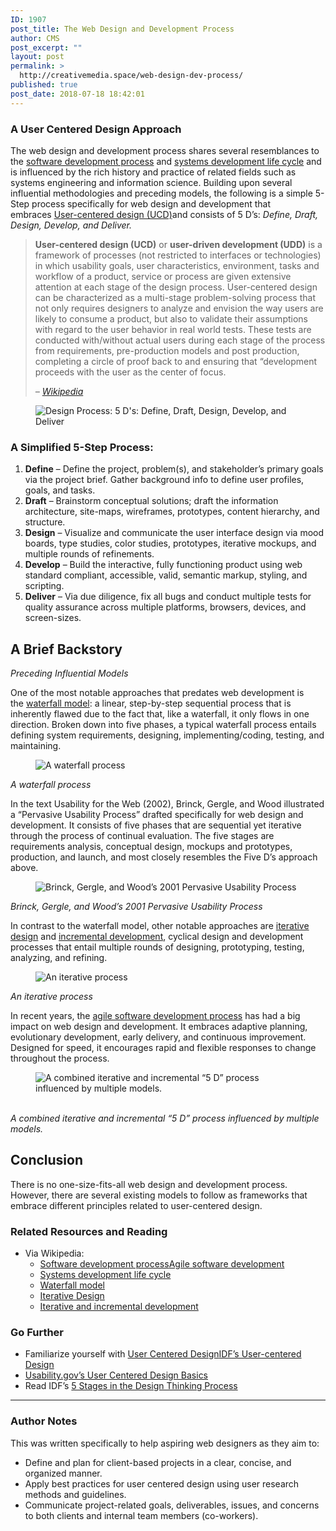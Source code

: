```yaml
---
ID: 1907
post_title: The Web Design and Development Process
author: CMS
post_excerpt: ""
layout: post
permalink: >
  http://creativemedia.space/web-design-dev-process/
published: true
post_date: 2018-07-18 18:42:01
---
```

<!-- wp:heading {"level":3} -->
<h3>A User Centered Design Approach</h3>
<!-- /wp:heading -->

<!-- wp:paragraph -->
<p>The web design and development process shares several resemblances to the&nbsp;<a href="https://en.wikipedia.org/wiki/Software_development_process">software development process</a>&nbsp;and&nbsp;<a href="https://en.wikipedia.org/wiki/Systems_development_life_cycle">systems development life cycle</a>&nbsp;and is influenced by the rich history and practice of related fields such as systems engineering and information science. Building upon several influential methodologies and preceding models, the following is a simple 5-Step process specifically for web design and development that embraces&nbsp;<a href="https://en.wikipedia.org/wiki/User-centered_design">User-centered design (UCD)</a>and consists of 5 D’s:&nbsp;<em>Define, Draft, Design, Develop, and Deliver.</em></p>
<!-- /wp:paragraph -->

<!-- wp:quote -->
<blockquote class="wp-block-quote"><p><strong>User-centered design (UCD)</strong>&nbsp;or&nbsp;<strong>user-driven development (UDD)</strong>&nbsp;is a framework of processes (not restricted to interfaces or technologies) in which usability goals, user characteristics, environment, tasks and workflow of a product, service or process are given extensive attention at each stage of the design process. User-centered design can be characterized as a multi-stage problem-solving process that not only requires designers to analyze and envision the way users are likely to consume a product, but also to validate their assumptions with regard to the user behavior in real world tests. These tests are conducted with/without actual users during each stage of the process from requirements, pre-production models and post production, completing a circle of proof back to and ensuring that “development proceeds with the user as the center of focus.
</p><cite>–&nbsp;<a href="https://en.wikipedia.org/wiki/User-centered_design">Wikipedia</a></cite></blockquote>
<!-- /wp:quote -->

<!-- wp:image {"id":1375,"align":"center"} -->
<div class="wp-block-image"><figure class="aligncenter"><img src="https://www.creativemedia.space/wp-content/uploads/2018/01/process-ddddd.gif" alt="Design Process: 5 D's: Define, Draft, Design, Develop, and Deliver" class="wp-image-1375"/></figure></div>
<!-- /wp:image -->

<!-- wp:heading {"level":3} -->
<h3>A Simplified 5-Step Process:</h3>
<!-- /wp:heading -->

<!-- wp:list {"ordered":true} -->
<ol><li><strong>Define</strong>&nbsp;– Define the project, problem(s), and stakeholder’s primary goals via the project brief. Gather background info to define user profiles, goals, and tasks.</li><li><strong>Draft</strong>&nbsp;– Brainstorm conceptual solutions; draft the information architecture, site-maps, wireframes, prototypes, content hierarchy, and structure.</li><li><strong>Design</strong>&nbsp;– Visualize and communicate the user interface design via mood boards, type studies, color studies, prototypes, iterative mockups, and multiple rounds of refinements.</li><li><strong>Develop</strong>&nbsp;– Build the interactive, fully functioning product using web standard compliant, accessible, valid, semantic markup, styling, and scripting.</li><li><strong>Deliver</strong>&nbsp;– Via due diligence, fix all bugs and conduct multiple tests for quality assurance across multiple platforms, browsers, devices, and screen-sizes.</li></ol>
<!-- /wp:list -->

<!-- wp:heading -->
<h2>A Brief Backstory</h2>
<!-- /wp:heading -->

<!-- wp:paragraph -->
<p><em>Preceding Influential Models</em></p>
<!-- /wp:paragraph -->

<!-- wp:paragraph -->
<p>One of the most notable approaches that predates web development is the&nbsp;<a href="https://en.wikipedia.org/wiki/Waterfall_model">waterfall model</a>: a linear, step-by-step sequential process that is inherently flawed due to the fact that, like a waterfall, it only flows in one direction. Broken down into five phases, a typical waterfall process entails defining system requirements, designing, implementing/coding, testing, and maintaining.</p>
<!-- /wp:paragraph -->

<!-- wp:image {"id":1379,"align":"center"} -->
<div class="wp-block-image"><figure class="aligncenter"><img src="https://www.creativemedia.space/wp-content/uploads/2018/01/process-waterfall.gif" alt="A waterfall process" class="wp-image-1379"/></figure></div>
<!-- /wp:image -->

<!-- wp:paragraph -->
<p><em>A waterfall process</em></p>
<!-- /wp:paragraph -->

<!-- wp:paragraph -->
<p>In the text Usability for the Web (2002), Brinck, Gergle, and Wood illustrated a “Pervasive Usability Process” drafted specifically for web design and development. It consists of five phases that are sequential yet iterative through the process of continual evaluation. The five stages are requirements analysis, conceptual design, mockups and prototypes, production, and launch, and most closely resembles the Five D’s approach above.</p>
<!-- /wp:paragraph -->

<!-- wp:image {"id":1378,"align":"center"} -->
<div class="wp-block-image"><figure class="aligncenter"><img src="https://www.creativemedia.space/wp-content/uploads/2018/01/process-pervasive.gif" alt="Brinck, Gergle, and Wood’s 2001 Pervasive Usability Process" class="wp-image-1378"/></figure></div>
<!-- /wp:image -->

<!-- wp:paragraph -->
<p><em>Brinck, Gergle, and Wood’s 2001 Pervasive Usability Process</em></p>
<!-- /wp:paragraph -->

<!-- wp:paragraph -->
<p>In contrast to the waterfall model, other notable approaches are&nbsp;<a href="https://en.wikipedia.org/wiki/Iterative_design">iterative design</a>&nbsp;and&nbsp;<a href="https://en.wikipedia.org/wiki/Iterative_and_incremental_development">incremental development</a>, cyclical design and development processes that entail multiple rounds of designing, prototyping, testing, analyzing, and refining.</p>
<!-- /wp:paragraph -->

<!-- wp:image {"id":1377,"align":"center"} -->
<div class="wp-block-image"><figure class="aligncenter"><img src="https://www.creativemedia.space/wp-content/uploads/2018/01/process-iterative.gif" alt="An iterative process" class="wp-image-1377"/></figure></div>
<!-- /wp:image -->

<!-- wp:paragraph -->
<p><em>An iterative process</em></p>
<!-- /wp:paragraph -->

<!-- wp:paragraph -->
<p>In recent years, the&nbsp;<a href="https://en.wikipedia.org/wiki/Agile_software_development">agile software development process</a>&nbsp;has had a big impact on web design and development. It embraces adaptive planning, evolutionary development, early delivery, and continuous improvement. Designed for speed, it encourages rapid and flexible responses to change throughout the process.</p>
<!-- /wp:paragraph -->

<!-- wp:image {"id":1376,"align":"center"} -->
<div class="wp-block-image"><figure class="aligncenter"><img src="https://www.creativemedia.space/wp-content/uploads/2018/01/process-iterative-modified.gif" alt="A combined iterative and incremental “5 D” process influenced by multiple models." class="wp-image-1376"/></figure></div>
<!-- /wp:image -->

<!-- wp:paragraph -->
<p><br>
<em>A combined iterative and incremental “5 D” process influenced by multiple models.</em></p>
<!-- /wp:paragraph -->

<!-- wp:heading -->
<h2>Conclusion</h2>
<!-- /wp:heading -->

<!-- wp:paragraph -->
<p>There is no one-size-fits-all web design and development process. However, there are several existing models to follow as frameworks that embrace different principles related to user-centered design.</p>
<!-- /wp:paragraph -->

<!-- wp:heading {"level":3} -->
<h3>Related Resources and Reading</h3>
<!-- /wp:heading -->

<!-- wp:list -->
<ul><li>Via Wikipedia:
<ul><li><a href="https://en.wikipedia.org/wiki/Software_development_process">Software development process</a><a href="https://en.wikipedia.org/wiki/Agile_software_development">Agile software development</a></li><li><a href="https://en.wikipedia.org/wiki/Systems_development_life_cycle">Systems development life cycle</a></li><li><a href="https://en.wikipedia.org/wiki/Waterfall_model">Waterfall model</a></li><li><a href="https://en.wikipedia.org/wiki/Iterative_design">Iterative Design</a></li><li><a href="https://en.wikipedia.org/wiki/Iterative_and_incremental_development">Iterative and incremental development</a></li></ul>
</li></ul>
<!-- /wp:list -->

<!-- wp:heading {"level":3} -->
<h3>Go Further</h3>
<!-- /wp:heading -->

<!-- wp:list -->
<ul><li>Familiarize yourself with&nbsp;<a href="https://en.wikipedia.org/wiki/User-centered_design">User Centered Design</a><a href="https://www.interaction-design.org/literature/topics/user-centered-design">IDF’s User-centered Design</a></li><li><a href="https://www.usability.gov/what-and-why/user-centered-design.html">Usability.gov’s User Centered Design Basics</a></li><li>Read&nbsp;IDF’s&nbsp;<a href="https://www.interaction-design.org/literature/article/5-stages-in-the-design-thinking-process">5 Stages in the Design Thinking Process</a></li></ul>
<!-- /wp:list -->

<!-- wp:separator -->
<hr class="wp-block-separator"/>
<!-- /wp:separator -->

<!-- wp:heading {"level":3} -->
<h3>Author Notes</h3>
<!-- /wp:heading -->

<!-- wp:paragraph -->
<p>This was written specifically to help aspiring web designers as they aim to:</p>
<!-- /wp:paragraph -->

<!-- wp:list -->
<ul><li>Define and plan for client-based projects in a clear, concise, and organized manner.</li><li>Apply best practices for user centered design using user research methods and guidelines.</li><li>Communicate project-related goals, deliverables, issues, and concerns to both clients and internal team members (co-workers).</li></ul>
<!-- /wp:list -->